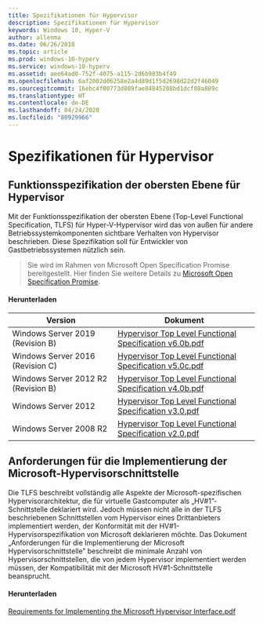 ```yaml
---
title: Spezifikationen für Hypervisor
description: Spezifikationen für Hypervisor
keywords: Windows 10, Hyper-V
author: allenma
ms.date: 06/26/2018
ms.topic: article
ms.prod: windows-10-hyperv
ms.service: windows-10-hyperv
ms.assetid: aee64ad0-752f-4075-a115-2d6b983b4f49
ms.openlocfilehash: 6af2002d06258e2a4d89d1f5d2698d22d2f46049
ms.sourcegitcommit: 16ebc4f00773d809fae84845208bd1dcf08a889c
ms.translationtype: HT
ms.contentlocale: de-DE
ms.lasthandoff: 04/24/2020
ms.locfileid: "80929966"
---
```

# <a name="hypervisor-specifications"></a>Spezifikationen für Hypervisor

## <a name="hypervisor-top-level-functional-specification"></a>Funktionsspezifikation der obersten Ebene für Hypervisor

Mit der Funktionsspezifikation der obersten Ebene (Top-Level Functional Specification, TLFS) für Hyper-V-Hypervisor wird das von außen für andere Betriebssystemkomponenten sichtbare Verhalten von Hypervisor beschrieben. Diese Spezifikation soll für Entwickler von Gastbetriebssystemen nützlich sein.
  
> Sie wird im Rahmen von Microsoft Open Specification Promise bereitgestellt.  Hier finden Sie weitere Details zu [Microsoft Open Specification Promise](https://docs.microsoft.com/openspecs/dev_center/ms-devcentlp/51a0d3ff-9f77-464c-b83f-2de08ed28134).  

#### <a name="download"></a>Herunterladen
Version | Dokument
--- | ---
Windows Server 2019 (Revision B) | [Hypervisor Top Level Functional Specification v6.0b.pdf](https://github.com/MicrosoftDocs/Virtualization-Documentation/raw/master/tlfs/Hypervisor%20Top%20Level%20Functional%20Specification%20v6.0b.pdf)
Windows Server 2016 (Revision C) | [Hypervisor Top Level Functional Specification v5.0c.pdf](https://github.com/MicrosoftDocs/Virtualization-Documentation/raw/live/tlfs/Hypervisor%20Top%20Level%20Functional%20Specification%20v5.0C.pdf)
Windows Server 2012 R2 (Revision B) | [Hypervisor Top Level Functional Specification v4.0b.pdf](https://github.com/Microsoft/Virtualization-Documentation/raw/master/tlfs/Hypervisor%20Top%20Level%20Functional%20Specification%20v4.0b.pdf)
Windows Server 2012 | [Hypervisor Top Level Functional Specification v3.0.pdf](https://github.com/Microsoft/Virtualization-Documentation/raw/master/tlfs/Hypervisor%20Top%20Level%20Functional%20Specification%20v3.0.pdf)
Windows Server 2008 R2 | [Hypervisor Top Level Functional Specification v2.0.pdf](https://github.com/Microsoft/Virtualization-Documentation/raw/master/tlfs/Hypervisor%20Top%20Level%20Functional%20Specification%20v2.0.pdf)

## <a name="requirements-for-implementing-the-microsoft-hypervisor-interface"></a>Anforderungen für die Implementierung der Microsoft-Hypervisorschnittstelle

Die TLFS beschreibt vollständig alle Aspekte der Microsoft-spezifischen Hypervisorarchitektur, die für virtuelle Gastcomputer als „HV#1”-Schnittstelle deklariert wird.  Jedoch müssen nicht alle in der TLFS beschriebenen Schnittstellen vom Hypervisor eines Drittanbieters implementiert werden, der Konformität mit der HV#1-Hypervisorspezifikation von Microsoft deklarieren möchte. Das Dokument „Anforderungen für die Implementierung der Microsoft Hypervisorschnittstelle” beschreibt die minimale Anzahl von Hypervisorschnittstellen, die von jedem Hypervisor implementiert werden müssen, der Kompatibilität mit der Microsoft HV#1-Schnittstelle beansprucht.

#### <a name="download"></a>Herunterladen

[Requirements for Implementing the Microsoft Hypervisor Interface.pdf](https://github.com/Microsoft/Virtualization-Documentation/raw/master/tlfs/Requirements%20for%20Implementing%20the%20Microsoft%20Hypervisor%20Interface.pdf)
